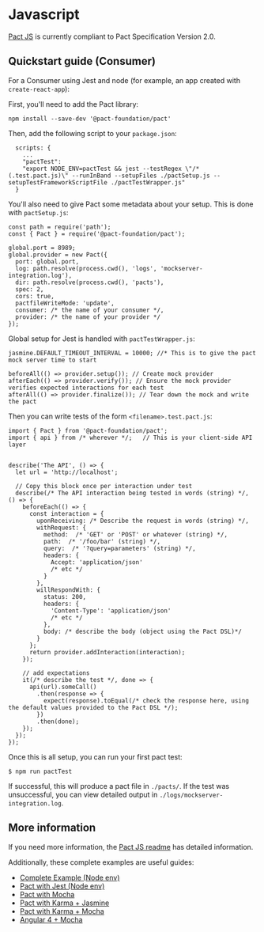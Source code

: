 # Javascript

[Pact JS](https://github.com/pact-foundation/pact-js) is currently compliant to Pact Specification Version 2.0.

## Quickstart guide (Consumer)

For a Consumer using Jest and node (for example, an app created with `create-react-app`):

First, you'll need to add the Pact library:

    npm install --save-dev '@pact-foundation/pact'

Then, add the following script to your `package.json`:

      scripts: {
        ...
        "pactTest":
        "export NODE_ENV=pactTest && jest --testRegex \"/*(.test.pact.js)\" --runInBand --setupFiles ./pactSetup.js --setupTestFrameworkScriptFile ./pactTestWrapper.js"
      }

You'll also need to give Pact some metadata about your setup. This is done with `pactSetup.js`:    

    const path = require('path');
    const { Pact } = require('@pact-foundation/pact');

    global.port = 8989;
    global.provider = new Pact({
      port: global.port,
      log: path.resolve(process.cwd(), 'logs', 'mockserver-integration.log'),
      dir: path.resolve(process.cwd(), 'pacts'),
      spec: 2,
      cors: true,
      pactfileWriteMode: 'update',
      consumer: /* the name of your consumer */,
      provider: /* the name of your provider */
    });

 Global setup for Jest is handled with `pactTestWrapper.js`:

    jasmine.DEFAULT_TIMEOUT_INTERVAL = 10000; //* This is to give the pact mock server time to start

    beforeAll(() => provider.setup()); // Create mock provider
    afterEach(() => provider.verify()); // Ensure the mock provider verifies expected interactions for each test
    afterAll(() => provider.finalize()); // Tear down the mock and write the pact

Then you can write tests of the form `<filename>.test.pact.js`:

    import { Pact } from '@pact-foundation/pact';
    import { api } from /* wherever */;   // This is your client-side API layer


    describe('The API', () => {
      let url = 'http://localhost';

      // Copy this block once per interaction under test
      describe(/* The API interaction being tested in words (string) */, () => {
        beforeEach(() => {
          const interaction = {
            uponReceiving: /* Describe the request in words (string) */,
            withRequest: {
              method:  /* 'GET' or 'POST' or whatever (string) */,
              path:  /* '/foo/bar' (string) */,
              query:  /* '?query=parameters' (string) */,
              headers: {
                Accept: 'application/json'
                /* etc */
              }
            },
            willRespondWith: {
              status: 200,
              headers: {
                'Content-Type': 'application/json'
                /* etc */
              },
              body: /* describe the body (object using the Pact DSL)*/
            }
          };
          return provider.addInteraction(interaction);
        });

        // add expectations
        it(/* describe the test */, done => {
          api(url).someCall()
            .then(response => {
              expect(response).toEqual(/* check the response here, using the default values provided to the Pact DSL */);
            })
            .then(done);
        });
      });  
    });

Once this is all setup, you can run your first pact test:

    $ npm run pactTest

If successful, this will produce a pact file in `./pacts/`. If the test was unsuccessful, you can view detailed output in `./logs/mockserver-integration.log`.

## More information

If you need more information, the [Pact JS readme](https://github.com/pact-foundation/pact-js) has detailed information.

Additionally, these complete examples are useful guides:

* [Complete Example (Node env)](https://github.com/pact-foundation/pact-js/tree/master/examples/e2e)
* [Pact with Jest (Node env)](https://github.com/pact-foundation/pact-js/tree/master/examples/jest)
* [Pact with Mocha](https://github.com/pact-foundation/pact-js/tree/master/examples/mocha)
* [Pact with Karma + Jasmine](https://github.com/pact-foundation/pact-js/tree/master/karma/jasmine)
* [Pact with Karma + Mocha](https://github.com/pact-foundation/pact-js/tree/master/karma/mocha)
* [Angular 4 + Mocha](https://github.com/stones/pact-angular-4-mocha)
